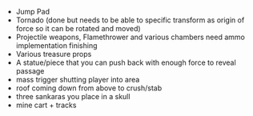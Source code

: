 - Jump Pad
- Tornado (done but needs to be able to specific transform as origin of force so it can be rotated and moved)
- Projectile weapons, Flamethrower and various chambers need ammo implementation finishing
- Various treasure props
- A statue/piece that you can push back with enough force to reveal passage
- mass trigger shutting player into area
- roof coming down from above to crush/stab
- three sankaras you place in a skull 
- mine cart + tracks